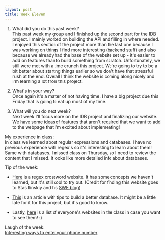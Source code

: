```yaml
---
layout: post
title: Week Eleven
---
```


1. What did you do this past week?  
	This past week my group and I finished up the second part for the IDB project. I mainly worked on building the API and filling in where needed. I enjoyed this section of the project more than the last one because I was working on things I find more interesting (backend stuff) and also because we already had the base of the website set up - it's easier to add on features than to build something from scratch. Unfortunately, we still were met with a time crunch this project. We're going to try to be a bit better about starting things earlier so we don't have that stressful rush at the end. Overall I think the website is coming along nicely and I'm learning a lot from this project. 

2. What's in your way?  
	Once again it's a matter of not having time. I have a big project due this Friday that is going to eat up most of my time.

3. What will you do next week?  
	Next week I'll focus more on the IDB project and finalizing our website. We have some ideas of features that aren't required that we want to add to the webpage that I'm excited about implementing! 

My experience in class:  
	In class we learned about regular expressions and databases. I have no previous experience with regex's so it's interesting to learn about them! Same with databases. I missed class on Thursday, so I need to review the content that I missed. It looks like more detailed info about databases. 

Tip of the week:  


- [Here](https://regexcrossword.com/) is a regex crossword website. It has some concepts we haven't learned, but it's still cool to try out. (Credit for finding this website goes to Stas Ilinskiy and his [SWE blog](http://ilinskiy.me/swe-blog/Week-10/))

- [This](http://www.vertabelo.com/blog/notes-from-the-lab/9-tips-for-better-database-design) is an article with tips to build a better database. It might be a little late for it for this project, but it's good to know. 

- Lastly, [here](https://piazza.com/class/is7tzuwt2r8249?cid=194) is a  list of everyone's websites in the class in case you want to see them! :) 

Laugh of the week:  
[Interesting ways to enter your phone number](https://imgur.com/a/4f3XB)
